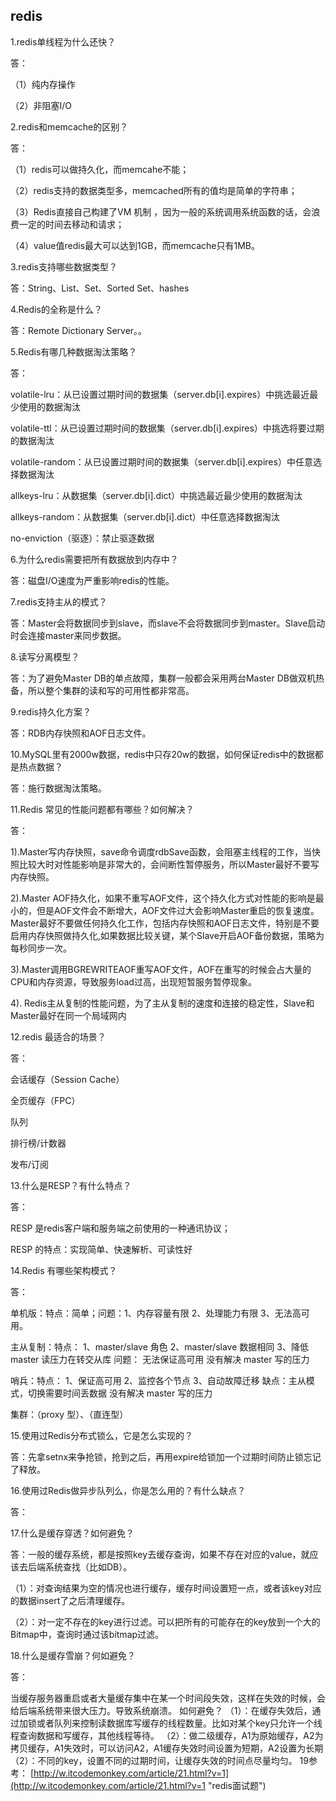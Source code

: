 
## redis ##
1.redis单线程为什么还快？

答：

（1）纯内存操作

（2）非阻塞I/O

2.redis和memcache的区别？

答：

（1）redis可以做持久化，而memcahe不能；

（2）redis支持的数据类型多，memcached所有的值均是简单的字符串；

（3）Redis直接自己构建了VM 机制 ，因为一般的系统调用系统函数的话，会浪费一定的时间去移动和请求；

（4）value值redis最大可以达到1GB，而memcache只有1MB。


3.redis支持哪些数据类型？

答：String、List、Set、Sorted Set、hashes

4.Redis的全称是什么？

答：Remote Dictionary Server。。

5.Redis有哪几种数据淘汰策略？

答：

volatile-lru：从已设置过期时间的数据集（server.db[i].expires）中挑选最近最少使用的数据淘汰

volatile-ttl：从已设置过期时间的数据集（server.db[i].expires）中挑选将要过期的数据淘汰

volatile-random：从已设置过期时间的数据集（server.db[i].expires）中任意选择数据淘汰

allkeys-lru：从数据集（server.db[i].dict）中挑选最近最少使用的数据淘汰

allkeys-random：从数据集（server.db[i].dict）中任意选择数据淘汰

no-enviction（驱逐）：禁止驱逐数据

6.为什么redis需要把所有数据放到内存中？

答：磁盘I/O速度为严重影响redis的性能。

7.redis支持主从的模式？

答：Master会将数据同步到slave，而slave不会将数据同步到master。Slave启动时会连接master来同步数据。

8.读写分离模型？

答：为了避免Master DB的单点故障，集群一般都会采用两台Master DB做双机热备，所以整个集群的读和写的可用性都非常高。

9.redis持久化方案？

答：RDB内存快照和AOF日志文件。

10.MySQL里有2000w数据，redis中只存20w的数据，如何保证redis中的数据都是热点数据？

答：施行数据淘汰策略。

11.Redis 常见的性能问题都有哪些？如何解决？

答：

1).Master写内存快照，save命令调度rdbSave函数，会阻塞主线程的工作，当快照比较大时对性能影响是非常大的，会间断性暂停服务，所以Master最好不要写内存快照。

2).Master AOF持久化，如果不重写AOF文件，这个持久化方式对性能的影响是最小的，但是AOF文件会不断增大，AOF文件过大会影响Master重启的恢复速度。Master最好不要做任何持久化工作，包括内存快照和AOF日志文件，特别是不要启用内存快照做持久化,如果数据比较关键，某个Slave开启AOF备份数据，策略为每秒同步一次。

3).Master调用BGREWRITEAOF重写AOF文件，AOF在重写的时候会占大量的CPU和内存资源，导致服务load过高，出现短暂服务暂停现象。

4). Redis主从复制的性能问题，为了主从复制的速度和连接的稳定性，Slave和Master最好在同一个局域网内

12.redis 最适合的场景？

答：

会话缓存（Session Cache）

全页缓存（FPC）

队列

排行榜/计数器

发布/订阅

13.什么是RESP？有什么特点？

答：

RESP 是redis客户端和服务端之前使用的一种通讯协议；

RESP 的特点：实现简单、快速解析、可读性好

14.Redis 有哪些架构模式？

答：

单机版：特点：简单；问题：1、内存容量有限 2、处理能力有限 3、无法高可用。

主从复制：特点：
1、master/slave 角色
2、master/slave 数据相同
3、降低 master 读压力在转交从库
问题：
无法保证高可用
没有解决 master 写的压力

哨兵：特点：
1、保证高可用
2、监控各个节点
3、自动故障迁移
缺点：主从模式，切换需要时间丢数据
没有解决 master 写的压力

集群：（proxy 型）、（直连型）



15.使用过Redis分布式锁么，它是怎么实现的？

答：先拿setnx来争抢锁，抢到之后，再用expire给锁加一个过期时间防止锁忘记了释放。

16.使用过Redis做异步队列么，你是怎么用的？有什么缺点？

答：

17.什么是缓存穿透？如何避免？

答：一般的缓存系统，都是按照key去缓存查询，如果不存在对应的value，就应该去后端系统查找（比如DB）。

（1）：对查询结果为空的情况也进行缓存，缓存时间设置短一点，或者该key对应的数据insert了之后清理缓存。

（2）：对一定不存在的key进行过滤。可以把所有的可能存在的key放到一个大的Bitmap中，查询时通过该bitmap过滤。

18.什么是缓存雪崩？何如避免？

答：

当缓存服务器重启或者大量缓存集中在某一个时间段失效，这样在失效的时候，会给后端系统带来很大压力。导致系统崩溃。
如何避免？
（1）：在缓存失效后，通过加锁或者队列来控制读数据库写缓存的线程数量。比如对某个key只允许一个线程查询数据和写缓存，其他线程等待。
（2）：做二级缓存，A1为原始缓存，A2为拷贝缓存，A1失效时，可以访问A2，A1缓存失效时间设置为短期，A2设置为长期
（2）：不同的key，设置不同的过期时间，让缓存失效的时间点尽量均匀。
19参考：
[http://w.itcodemonkey.com/article/21.html?v=1](http://w.itcodemonkey.com/article/21.html?v=1 "redis面试题")
